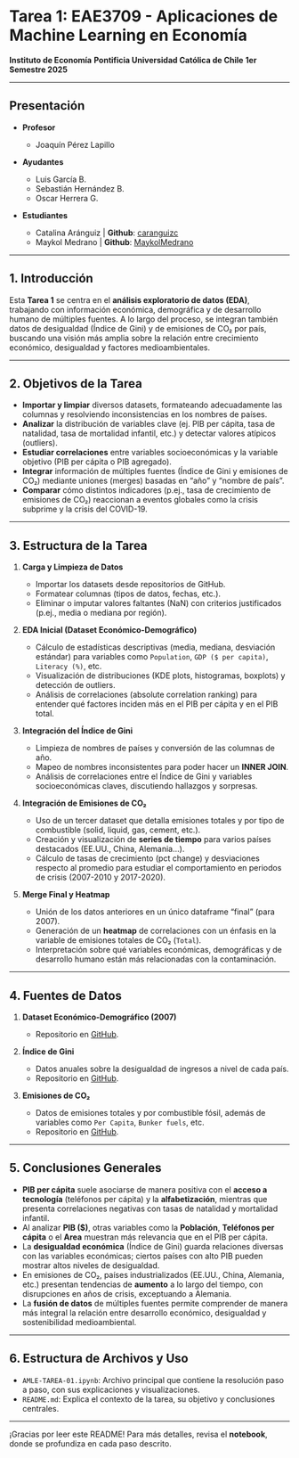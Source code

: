 
# Tarea 1: EAE3709 - Aplicaciones de Machine Learning en Economía
**Instituto de Economía**
**Pontificia Universidad Católica de Chile**
**1er Semestre 2025**

---

## Presentación

- **Profesor**
  - Joaquín Pérez Lapillo

- **Ayudantes**
  - Luis García B.
  - Sebastián Hernández B.
  - Oscar Herrera G.

- **Estudiantes**
  - Catalina Aránguiz | **Github**:  [caranguizc](https://github.com/caranguizc)
  - Maykol Medrano    | **Github**:  [MaykolMedrano](https://github.com/MaykolMedrano)

---

## 1. Introducción

Esta **Tarea 1** se centra en el **análisis exploratorio de datos (EDA)**, trabajando con información económica, demográfica y de desarrollo humano de múltiples fuentes. A lo largo del proceso, se integran también datos de desigualdad (Índice de Gini) y de emisiones de CO₂ por país, buscando una visión más amplia sobre la relación entre crecimiento económico, desigualdad y factores medioambientales.

---

## 2. Objetivos de la Tarea

- **Importar y limpiar** diversos datasets, formateando adecuadamente las columnas y resolviendo inconsistencias en los nombres de países.
- **Analizar** la distribución de variables clave (ej. PIB per cápita, tasa de natalidad, tasa de mortalidad infantil, etc.) y detectar valores atípicos (outliers).
- **Estudiar correlaciones** entre variables socioeconómicas y la variable objetivo (PIB per cápita o PIB agregado).
- **Integrar** información de múltiples fuentes (Índice de Gini y emisiones de CO₂) mediante uniones (merges) basadas en “año” y “nombre de país”.
- **Comparar** cómo distintos indicadores (p.ej., tasa de crecimiento de emisiones de CO₂) reaccionan a eventos globales como la crisis subprime y la crisis del COVID-19.

---

## 3. Estructura de la Tarea

1. **Carga y Limpieza de Datos**
   - Importar los datasets desde repositorios de GitHub.
   - Formatear columnas (tipos de datos, fechas, etc.).
   - Eliminar o imputar valores faltantes (NaN) con criterios justificados (p.ej., media o mediana por región).

2. **EDA Inicial (Dataset Económico-Demográfico)**
   - Cálculo de estadísticas descriptivas (media, mediana, desviación estándar) para variables como `Population`, `GDP ($ per capita)`, `Literacy (%)`, etc.
   - Visualización de distribuciones (KDE plots, histogramas, boxplots) y detección de outliers.
   - Análisis de correlaciones (absolute correlation ranking) para entender qué factores inciden más en el PIB per cápita y en el PIB total.

3. **Integración del Índice de Gini**
   - Limpieza de nombres de países y conversión de las columnas de año.
   - Mapeo de nombres inconsistentes para poder hacer un **INNER JOIN**.
   - Análisis de correlaciones entre el Índice de Gini y variables socioeconómicas claves, discutiendo hallazgos y sorpresas.

4. **Integración de Emisiones de CO₂**
   - Uso de un tercer dataset que detalla emisiones totales y por tipo de combustible (solid, liquid, gas, cement, etc.).
   - Creación y visualización de **series de tiempo** para varios países destacados (EE.UU., China, Alemania...).
   - Cálculo de tasas de crecimiento (pct change) y desviaciones respecto al promedio para estudiar el comportamiento en periodos de crisis (2007-2010 y 2017-2020).

5. **Merge Final y Heatmap**
   - Unión de los datos anteriores en un único dataframe “final” (para 2007).
   - Generación de un **heatmap** de correlaciones con un énfasis en la variable de emisiones totales de CO₂ (`Total`).
   - Interpretación sobre qué variables económicas, demográficas y de desarrollo humano están más relacionadas con la contaminación.

---

## 4. Fuentes de Datos

1. **Dataset Económico-Demográfico (2007)**
   - Repositorio en [GitHub](https://raw.githubusercontent.com/lfgarcia-1/EAE3709-1-2025/refs/heads/main/economic_dataset.csv).

2. **Índice de Gini**
   - Datos anuales sobre la desigualdad de ingresos a nivel de cada país.
   - Repositorio en [GitHub](https://raw.githubusercontent.com/datasets/gini-index/refs/heads/main/data/gini-index.csv).

3. **Emisiones de CO₂**
   - Datos de emisiones totales y por combustible fósil, además de variables como `Per Capita`, `Bunker fuels`, etc.
   - Repositorio en [GitHub](https://raw.githubusercontent.com/datasets/co2-fossil-by-nation/refs/heads/main/data/fossil-fuel-co2-emissions-by-nation.csv).

---

## 5. Conclusiones Generales

- **PIB per cápita** suele asociarse de manera positiva con el **acceso a tecnología** (teléfonos per cápita) y la **alfabetización**, mientras que presenta correlaciones negativas con tasas de natalidad y mortalidad infantil.
- Al analizar **PIB ($)**, otras variables como la **Población**, **Teléfonos per cápita** o el **Area** muestran más relevancia que en el PIB per cápita.
- La **desigualdad económica** (Índice de Gini) guarda relaciones diversas con las variables económicas; ciertos países con alto PIB pueden mostrar altos niveles de desigualdad.
- En emisiones de CO₂, países industrializados (EE.UU., China, Alemania, etc.) presentan tendencias de **aumento** a lo largo del tiempo, con disrupciones en años de crisis, exceptuando a Alemania.
- La **fusión de datos** de múltiples fuentes permite comprender de manera más integral la relación entre desarrollo económico, desigualdad y sostenibilidad medioambiental.

---

## 6. Estructura de Archivos y Uso

- `AMLE-TAREA-01.ipynb`: Archivo principal que contiene la resolución paso a paso, con sus explicaciones y visualizaciones.
- `README.md`: Explica el contexto de la tarea, su objetivo y conclusiones centrales.

---

¡Gracias por leer este README!
Para más detalles, revisa el **notebook**, donde se profundiza en cada paso descrito.

